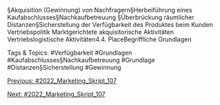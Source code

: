 §Akquisition (Gewinnung) von Nachfragern§Herbeiführung eines Kaufabschlusses§Nachkaufbetreuung
§Überbrückung räumlicher Distanzen§Sicherstellung der Verfügbarkeit des Produktes beim Kunden
Vertriebspolitik
Marktgerichtete akquisitorische Aktivitäten
Vertriebslogistische Aktivitäten4.4. PlaceBegriffliche Grundlagen

   Tags & Topics:
   #Verfügbarkeit
   #Grundlagen
   #Kaufabschlusses§Nachkaufbetreuung
   #Grundlage
   #Distanzen§Sicherstellung
   #Gewinnung

[Previous: #2022_Marketing_Skript_107](2022_Marketing_Skript_107.md)

[Next: #2022_Marketing_Skript_107](2022_Marketing_Skript_107.md)